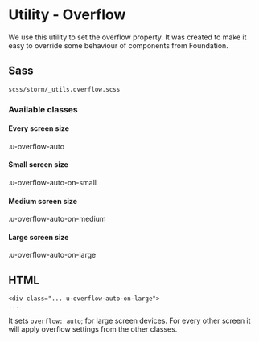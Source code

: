 # Utility - Overflow

We use this utility to set the overflow property. It was created to make it easy to override some behaviour of components from Foundation.

## Sass

``` 
scss/storm/_utils.overflow.scss
```

### Available classes

#### Every screen size

.u-overflow-auto

####  Small screen size

.u-overflow-auto-on-small

####  Medium screen size

.u-overflow-auto-on-medium

####  Large screen size

.u-overflow-auto-on-large

## HTML

``` 
<div class="... u-overflow-auto-on-large">
...

```

It sets `overflow: auto`; for large screen devices. For every other screen it will apply overflow settings from the other classes.
